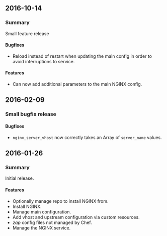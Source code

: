 ## 2016-10-14
### Summary
Small feature release

#### Bugfixes
- Reload instead of restart when updating the main config in order to avoid interruptions to service.

#### Features
- Can now add additional parameters to the main NGINX config.

## 2016-02-09
### Small bugfix release

#### Bugfixes
- `nginx_server_vhost` now correctly takes an Array of `server_name` values.

## 2016-01-26
### Summary
Initial release.

#### Features
- Optionally manage repo to install NGINX from.
- Install NGINX.
- Manage main configuration.
- Add vhost and upstream configuration via custom resources.
- *zap* config files not managed by Chef.
- Manage the NGINX service.
